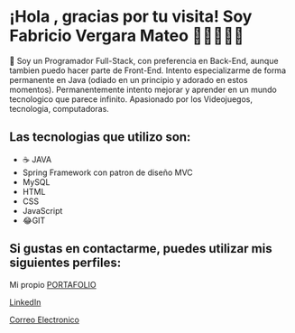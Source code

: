 # ¡Hola , gracias por tu visita! Soy Fabricio Vergara Mateo 👋🏽👨🏽‍💻

🔭 Soy un Programador Full-Stack, con preferencia en Back-End, aunque tambien puedo hacer parte de Front-End. Intento especializarme de forma permanente en Java (odiado en un principio y adorado en estos momentos). Permanentemente intento mejorar y aprender en un mundo tecnologico que parece infinito. Apasionado por los Videojuegos, tecnologia, computadoras.


## Las tecnologias que utilizo son: 
- :coffee: JAVA
- Spring Framework con patron de diseño MVC
- MySQL
- HTML
- CSS
- JavaScript
- :joy:GIT


## Si gustas en contactarme, puedes utilizar mis siguientes perfiles:

Mi propio [PORTAFOLIO](https://fabrivergara.github.io/Portafolio/index.html)

[LinkedIn](https://www.linkedin.com/in/fabricio-vergara-mateo/)

[Correo Electronico](mailto:fabrivergara14@hotmail.com)

